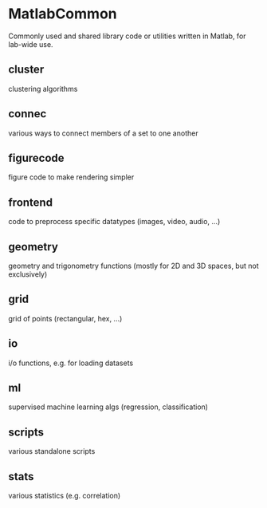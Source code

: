 # MatlabCommon
Commonly used and shared library code or utilities written in Matlab, for lab-wide use.

## cluster
clustering algorithms

## connec
various ways to connect members of a set to one another

## figurecode
figure code to make rendering simpler

## frontend
code to preprocess specific datatypes (images, video, audio, ...)

## geometry
geometry and trigonometry functions (mostly for 2D and 3D spaces, but not exclusively)

## grid
grid of points (rectangular, hex, ...)

## io
i/o functions, e.g. for loading datasets

## ml
supervised machine learning algs (regression, classification)

## scripts
various standalone scripts

## stats
various statistics (e.g. correlation)
